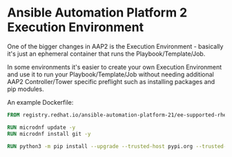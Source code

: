 # Ansible Automation Platform 2 Execution Environment

One of the bigger changes in AAP2 is the Execution Environment - basically it's just an ephemeral container that runs the Playbook/Template/Job.

In some environments it's easier to create your own Execution Environment and use it to run your Playbook/Template/Job without needing additional AAP2 Controller/Tower specific preflight such as installing packages and pip modules.

An example Dockerfile:

```Dockerfile
FROM registry.redhat.io/ansible-automation-platform-21/ee-supported-rhel8:1.0.1-72

RUN microdnf update -y
RUN microdnf install git -y

RUN python3 -m pip install --upgrade --trusted-host pypi.org --trusted-host pypi.python.org --trusted-host files.pythonhosted.org openshift kubernetes pyvmomi jmespath PyYAML jsonpatch
```